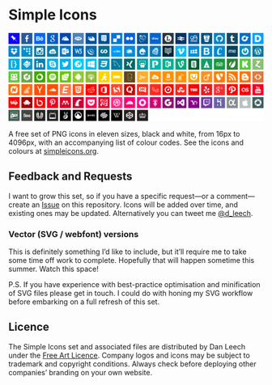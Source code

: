 # Simple Icons

![Simple Icons Preview](preview.png)

A free set of PNG icons in eleven sizes, black and white, from 16px to 4096px, with an accompanying list of colour codes. See the icons and colours at [simpleicons.org](http://simpleicons.org).

## Feedback and Requests

I want to grow this set, so if you have a specific request—or a comment—create an <a href="https://github.com/danleech/simple-icons/issues">Issue</a> on this repository. Icons will be added over time, and existing ones may be updated. Alternatively you can tweet me [@d_leech](https://twitter.com/d_leech).

### Vector (SVG / webfont) versions

This is definitely something I’d like to include, but it’ll require me to take some time off work to complete. Hopefully that will happen sometime this summer. Watch this space!

P.S. If you have experience with best-practice optimisation and minification of SVG files please get in touch. I could do with honing my SVG workflow before embarking on a full refresh of this set.

## Licence

The Simple Icons set and associated files are distributed by Dan Leech under the [Free Art Licence](http://artlibre.org/licence/lal/en). Company logos and icons may be subject to trademark and copyright conditions. Always check before deploying other companies’ branding on your own website.